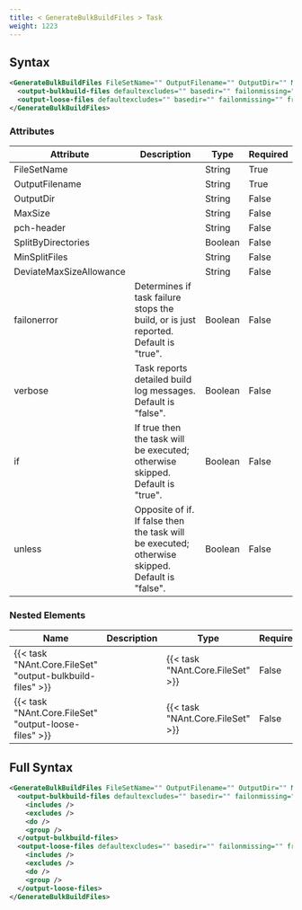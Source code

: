 ```yaml
---
title: < GenerateBulkBuildFiles > Task
weight: 1223
---
```

## Syntax
```xml
<GenerateBulkBuildFiles FileSetName="" OutputFilename="" OutputDir="" MaxSize="" pch-header="" SplitByDirectories="" MinSplitFiles="" DeviateMaxSizeAllowance="" failonerror="" verbose="" if="" unless="">
  <output-bulkbuild-files defaultexcludes="" basedir="" failonmissing="" fromfileset="" sort="" />
  <output-loose-files defaultexcludes="" basedir="" failonmissing="" fromfileset="" sort="" />
</GenerateBulkBuildFiles>
```
### Attributes
| Attribute | Description | Type | Required |
| --------- | ----------- | ---- | -------- |
| FileSetName |  | String | True |
| OutputFilename |  | String | True |
| OutputDir |  | String | False |
| MaxSize |  | String | False |
| pch-header |  | String | False |
| SplitByDirectories |  | Boolean | False |
| MinSplitFiles |  | String | False |
| DeviateMaxSizeAllowance |  | String | False |
| failonerror | Determines if task failure stops the build, or is just reported. Default is &quot;true&quot;. | Boolean | False |
| verbose | Task reports detailed build log messages.  Default is &quot;false&quot;. | Boolean | False |
| if | If true then the task will be executed; otherwise skipped. Default is &quot;true&quot;. | Boolean | False |
| unless | Opposite of if.  If false then the task will be executed; otherwise skipped. Default is &quot;false&quot;. | Boolean | False |

### Nested Elements
| Name | Description | Type | Required |
| ---- | ----------- | ---- | -------- |
| {{< task "NAnt.Core.FileSet" "output-bulkbuild-files" >}}|  | {{< task "NAnt.Core.FileSet" >}} | False |
| {{< task "NAnt.Core.FileSet" "output-loose-files" >}}|  | {{< task "NAnt.Core.FileSet" >}} | False |

## Full Syntax
```xml
<GenerateBulkBuildFiles FileSetName="" OutputFilename="" OutputDir="" MaxSize="" pch-header="" SplitByDirectories="" MinSplitFiles="" DeviateMaxSizeAllowance="" failonerror="" verbose="" if="" unless="">
  <output-bulkbuild-files defaultexcludes="" basedir="" failonmissing="" fromfileset="" sort="" if="" unless="">
    <includes />
    <excludes />
    <do />
    <group />
  </output-bulkbuild-files>
  <output-loose-files defaultexcludes="" basedir="" failonmissing="" fromfileset="" sort="" if="" unless="">
    <includes />
    <excludes />
    <do />
    <group />
  </output-loose-files>
</GenerateBulkBuildFiles>
```
